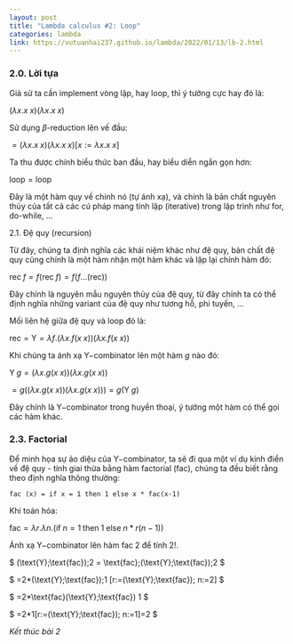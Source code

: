 ```yaml
---
layout: post
title: "Lambda calculus #2: Loop"
categories: lambda
link: https://vutuanhai237.github.io/lambda/2022/01/13/lb-2.html
---
```


### **2.0. Lời tựa**

Giả sử ta cần implement vòng lặp, hay loop, thì ý tưởng cực hay đó là:

$(\lambda x.x\;x)(\lambda x.x\;x)$

Sử dụng $\beta$-reduction lên vế đầu:

$=(\lambda x.x\;x)(\lambda x.x\;x) [x:=\lambda x.x\;x]$

Ta thu được chính biểu thức ban đầu, hay biểu diễn ngắn gọn hơn:

$\text{loop}=\text{loop}$

Đây là một hàm quy về chính nó (tự ánh xạ), và chính là bản chất nguyên thủy của tất cả các cú pháp mang tính lặp (iterative) trong lập trình như for, do-while, ...

2.1. Đệ quy (recursion)

Từ đây, chúng ta định nghĩa các khái niệm khác như đệ quy, bản chất đệ quy cũng chính là một hàm nhận một hàm khác và lặp lại chính hàm đó:

$\text{rec}\;f = f (\text{rec}\;f)=f(f...(\text{rec}))$

Đây chính là nguyên mẫu nguyên thủy của đệ quy, từ đây chính ta có thể định nghĩa những variant của đệ quy như tương hỗ, phi tuyến, ...

Mối liên hệ giữa đệ quy và loop đó là:

$\text{rec}=\text{Y}=\lambda f. (\lambda x.f(x\;x))(\lambda x.f(x\;x))$

Khi chúng ta ánh xạ $\text{Y}-$combinator lên một hàm $g$ nào đó:

$\text{Y}\;g=(\lambda x.g(x\;x))(\lambda x.g(x\;x))$

$=g\left((\lambda x.g(x\;x)) (\lambda x.g(x\;x))\right)=g(\text{Y}\;g)$

Đây chính là $\text{Y}-$combinator trong huyền thoại, ý tưởng một hàm có thể gọi các hàm khác.

### 2.3. Factorial

Để minh họa sự ảo diệu của $\text{Y}-$combinator, ta sẽ đi qua một ví dụ kinh điển về đệ quy - tính giai thừa bằng hàm factorial (fac), chúng ta đều biết rằng theo định nghĩa thông thường:

`
fac (x) = if x = 1 then 1 else x * fac(x-1)
`

Khi toán hóa:

$\text{fac} = \lambda r. \lambda n. (\text{if}\;n = 1\;\text{then}\;1 \;\text{else}\;n * r (n - 1))$

Ánh xạ $\text{Y}-$combinator lên hàm $\text{fac}\;2$ để tính 2!.


$
(\text{Y}\;\text{fac})\;2 = \text{fac}\;(\text{Y}\;\text{fac})\;2
$

$
=2*(\text{Y}\;\text{fac})\;1 [r:=(\text{Y}\;\text{fac}); n:=2]
$

$
=2*\text{fac}(\text{Y}\;\text{fac}) 1
$

$
=2*1[r:=(\text{Y}\;\text{fac}); n:=1]=2
$


*Kết thúc bài 2*
